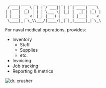 ```
  ____ ____  _   _ ____  _   _ _____ ____
 / ___|  _ \| | | / ___|| | | | ____|  _ \
| |   | |_) | | | \___ \| |_| |  _| | |_) |
| |___|  _ <| |_| |___) |  _  | |___|  _ <
 \____|_| \_\\___/|____/|_| |_|_____|_| \_\
```

For naval medical operations, provides:

* Inventory
  * Staff
  * Supplies
  * etc.
* Invoicing
* Job tracking
* Reporting & metrics

![dr. crusher](https://live.staticflickr.com/4856/45142715954_8f50020329.jpg)
